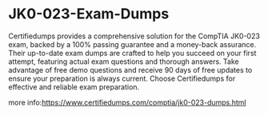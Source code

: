 # JK0-023-Exam-Dumps

Certifiedumps provides a comprehensive solution for the CompTIA JK0-023 exam, backed by a 100% passing guarantee and a money-back assurance. Their up-to-date exam dumps are crafted to help you succeed on your first attempt, featuring actual exam questions and thorough answers. Take advantage of free demo questions and receive 90 days of free updates to ensure your preparation is always current. Choose Certifiedumps for effective and reliable exam preparation.

more info:https://www.certifiedumps.com/comptia/jk0-023-dumps.html
